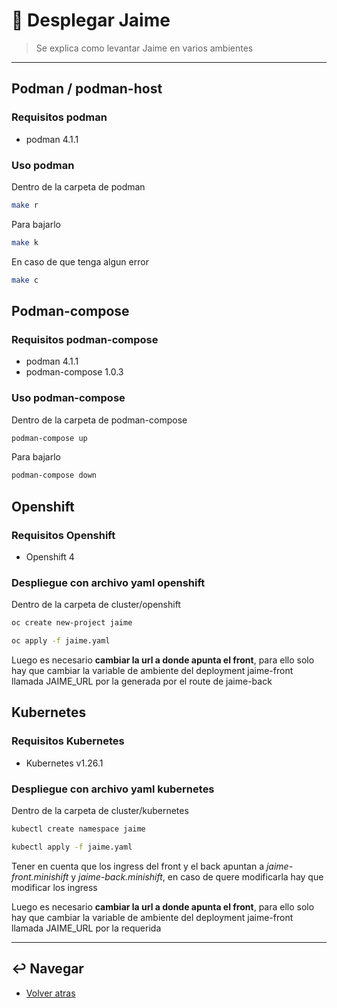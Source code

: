 # :tada: Desplegar Jaime

> Se explica como levantar Jaime en varios ambientes

---

## Podman / podman-host

### Requisitos podman

* podman 4.1.1

### Uso podman

Dentro de la carpeta de podman

```sh
make r
```

Para bajarlo

```sh
make k
```

En caso de que tenga algun error

```sh
make c
```

## Podman-compose

### Requisitos podman-compose

* podman 4.1.1
* podman-compose 1.0.3

### Uso podman-compose

Dentro de la carpeta de podman-compose

```sh
podman-compose up
```

Para bajarlo

```sh
podman-compose down
```

## Openshift

### Requisitos Openshift

* Openshift 4

### Despliegue con archivo yaml openshift

Dentro de la carpeta de cluster/openshift

```sh
oc create new-project jaime

oc apply -f jaime.yaml
```

Luego es necesario **cambiar la url a donde apunta el front**, para ello solo hay que cambiar la variable de ambiente del deployment jaime-front llamada JAIME_URL por la generada por el route de jaime-back

## Kubernetes

### Requisitos Kubernetes

* Kubernetes v1.26.1

### Despliegue con archivo yaml kubernetes

Dentro de la carpeta de cluster/kubernetes

```sh
kubectl create namespace jaime

kubectl apply -f jaime.yaml
```

Tener en cuenta que los ingress del front y el back apuntan a *jaime-front.minishift* y *jaime-back.minishift*, en caso de quere modificarla hay que modificar los ingress

Luego es necesario **cambiar la url a donde apunta el front**, para ello solo hay que cambiar la variable de ambiente del deployment jaime-front llamada JAIME_URL por la requerida

---

## :leftwards_arrow_with_hook: Navegar

* [Volver atras](../README.md)
